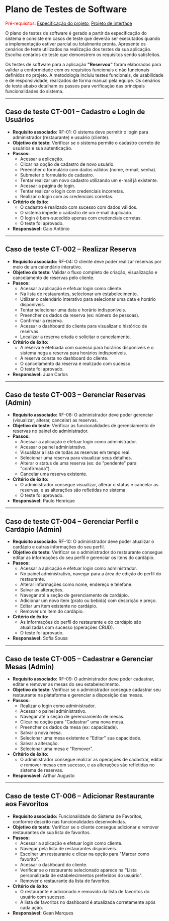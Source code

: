 # Plano de Testes de Software

<span style="color:red">Pré-requisitos: <a href="03-Product-design.md">Especificação do projeto</a></span>, <a href="05-Projeto-interface.md">Projeto de interface</a>

O plano de testes de software é gerado a partir da especificação do sistema e consiste em casos de teste que deverão ser executados quando a implementação estiver parcial ou totalmente pronta. Apresente os cenários de teste utilizados na realização dos testes da sua aplicação. Escolha cenários de teste que demonstrem os requisitos sendo satisfeitos.

Os testes de software para a aplicação **"Reservou"** foram elaborados para validar a conformidade com os requisitos funcionais e não funcionais definidos no projeto. A metodologia incluiu testes funcionais, de usabilidade e de responsividade, realizados de forma manual pela equipe. Os cenários de teste abaixo detalham os passos para verificação das principais funcionalidades do sistema.

---

## Caso de teste CT-001 – Cadastro e Login de Usuários

- **Requisito associado:** RF-01: O sistema deve permitir o login para administrador (restaurante) e usuário (cliente).  
- **Objetivo do teste:** Verificar se o sistema permite o cadastro correto de usuários e sua autenticação.  
- **Passos:**  
  - Acessar a aplicação.  
  - Clicar na opção de cadastro de novo usuário.  
  - Preencher o formulário com dados válidos (nome, e-mail, senha).  
  - Submeter o formulário de cadastro.  
  - Tentar realizar um novo cadastro utilizando um e-mail já existente.  
  - Acessar a página de login.  
  - Tentar realizar o login com credenciais incorretas.  
  - Realizar o login com as credenciais corretas.  
- **Critério de êxito:**  
  - O cadastro é realizado com sucesso com dados válidos.  
  - O sistema impede o cadastro de um e-mail duplicado.  
  - O login é bem-sucedido apenas com credenciais corretas.  
  - O teste foi aprovado.  
- **Responsável:** Caio Antônio

---

## Caso de teste CT-002 – Realizar Reserva

- **Requisito associado:** RF-04: O cliente deve poder realizar reservas por meio de um calendário interativo.  
- **Objetivo do teste:** Validar o fluxo completo de criação, visualização e cancelamento de reservas pelo cliente.  
- **Passos:**  
  - Acessar a aplicação e efetuar login como cliente.  
  - Na lista de restaurantes, selecionar um estabelecimento.  
  - Utilizar o calendário interativo para selecionar uma data e horário disponíveis.  
  - Tentar selecionar uma data e horário indisponíveis.  
  - Preencher os dados da reserva (ex: número de pessoas).  
  - Confirmar a reserva.  
  - Acessar o dashboard do cliente para visualizar o histórico de reservas.  
  - Localizar a reserva criada e solicitar o cancelamento.  
- **Critério de êxito:**  
  - A reserva é efetuada com sucesso para horários disponíveis e o sistema nega a reserva para horários indisponíveis.  
  - A reserva consta no dashboard do cliente.  
  - O cancelamento da reserva é realizado com sucesso.  
  - O teste foi aprovado.  
- **Responsável:** Juan Carlos

---

## Caso de teste CT-003 – Gerenciar Reservas (Admin)

- **Requisito associado:** RF-08: O administrador deve poder gerenciar (visualizar, alterar, cancelar) as reservas.  
- **Objetivo do teste:** Verificar as funcionalidades de gerenciamento de reservas no painel do administrador.  
- **Passos:**  
  - Acessar a aplicação e efetuar login como administrador.  
  - Acessar o painel administrativo.  
  - Visualizar a lista de todas as reservas em tempo real.  
  - Selecionar uma reserva para visualizar seus detalhes.  
  - Alterar o status de uma reserva (ex: de "pendente" para "confirmada").  
  - Cancelar uma reserva existente.  
- **Critério de êxito:**  
  - O administrador consegue visualizar, alterar o status e cancelar as reservas, e as alterações são refletidas no sistema.  
  - O teste foi aprovado.  
- **Responsável:** Paulo Henrique

---

## Caso de teste CT-004 – Gerenciar Perfil e Cardápio (Admin)

- **Requisito associado:** RF-10: O administrador deve poder atualizar o cardápio e outras informações do seu perfil.  
- **Objetivo do teste:** Verificar se o administrador do restaurante consegue editar as informações do seu perfil e gerenciar os itens do cardápio.  
- **Passos:**  
  - Acessar a aplicação e efetuar login como administrador.  
  - No painel administrativo, navegar para a área de edição do perfil do restaurante.  
  - Alterar informações como nome, endereço e telefone.  
  - Salvar as alterações.  
  - Navegar até a seção de gerenciamento de cardápio.  
  - Adicionar um novo item (prato ou bebida) com descrição e preço.  
  - Editar um item existente no cardápio.  
  - Remover um item do cardápio.  
- **Critério de êxito:**  
  - As informações do perfil do restaurante e do cardápio são atualizadas com sucesso (operações CRUD).  
  - O teste foi aprovado.  
- **Responsável:** Sofia Sousa

---

## Caso de teste CT-005 – Cadastrar e Gerenciar Mesas (Admin)

- **Requisito associado:** RF-09: O administrador deve poder cadastrar, editar e remover as mesas do seu estabelecimento.  
- **Objetivo do teste:** Verificar se o administrador consegue cadastrar seu restaurante na plataforma e gerenciar a disposição das mesas.  
- **Passos:**  
  - Realizar o login como administrador.  
  - Acessar o painel administrativo.  
  - Navegar até a seção de gerenciamento de mesas.  
  - Clicar na opção para "Cadastrar" uma nova mesa.  
  - Preencher os dados da mesa (ex: capacidade).  
  - Salvar a nova mesa.  
  - Selecionar uma mesa existente e "Editar" sua capacidade.  
  - Salvar a alteração.  
  - Selecionar uma mesa e "Remover".  
- **Critério de êxito:**  
  - O administrador consegue realizar as operações de cadastrar, editar e remover mesas com sucesso, e as alterações são refletidas no sistema de reservas.  
- **Responsável:** Arthur Augusto

---

## Caso de teste CT-006 – Adicionar Restaurante aos Favoritos

- **Requisito associado:** Funcionalidade do Sistema de Favoritos, conforme descrito nas funcionalidades desenvolvidas.  
- **Objetivo do teste:** Verificar se o cliente consegue adicionar e remover restaurantes de sua lista de favoritos.  
- **Passos:**  
  - Acessar a aplicação e efetuar login como cliente.  
  - Navegar pela lista de restaurantes disponíveis.  
  - Escolher um restaurante e clicar na opção para "Marcar como favorito".  
  - Acessar o dashboard do cliente.  
  - Verificar se o restaurante selecionado aparece na "Lista personalizada de estabelecimentos preferidos do usuário".  
  - Remover o restaurante da lista de favoritos.  
- **Critério de êxito:**  
  - O restaurante é adicionado e removido da lista de favoritos do usuário com sucesso.  
  - A lista de favoritos no dashboard é atualizada corretamente após cada ação.  
- **Responsável:** Gean Marques

